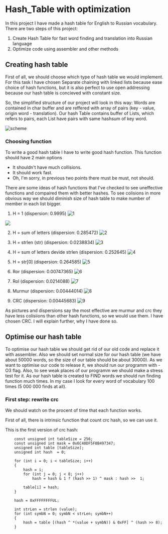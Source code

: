 # Hash_Table with optimization
In this project I have made a hash table for English to Russian vocabulary. 
There are two steps of this project: 
1) Create Hash Table for fast word finding and translation into Russian language
2) Optimize code using assembler and other methods

## Creating hash table

First of all, we should choose which type of hash table we would implement. For this task I have chosen Separate chaining with linked lists because ease choice of hash functions, but it is also perfect to use open addressing because our hash table is concieved with constant size.

So, the  simplified structure of our project will look in this way:
Words are contained in char buffer and are reffered with array of pairs (key - value, origin word - translation). Our hash Table contains buffer of Lists, which refers to pairs, each List have pairs with same hashsum of key word.   

![scheme](https://github.com/Krym4s/Hash_table/blob/main/hash_table/%D1%81%D1%85%D0%B5%D0%BC%D0%B01.jpg "схема")

### Choosing function

To write a good hash table I have to write good hash function. This function should have 2 main options
- It shouldn't have much collisions.
- It should work fast.
- Oh, I'm sorry, in previous two points there must be must, not should.

There are some ideas of hash functions that I've checked to see uneffective functions and compaired them with better hashes.
To see colisions in more obvious way we should diminish size of hash table to make number of member in each list bigger. 

1. Н = 1 (dispersion: 0.9995)
![1](https://github.com/Krym4s/Hash_table/blob/main/1Pic "1")
<img align="center"  src="https://github.com/Krym4s/Hash_table/blob/main/1Pic">


2. H = sum of letters (dispersion: 0.285472)
![2](https://github.com/Krym4s/Hash_table/blob/main/hash_table/lenPic "2")


3. H = strlen (str) (dispersion: 0.0238834)
![3](https://github.com/Krym4s/Hash_table/blob/main/hash_table/sumPic "3")


4. H = sum of letters devide strlen (dispersion: 0.252645)
![4](https://github.com/Krym4s/Hash_table/blob/main/hash_table/averageLenPic "4")


5. H = str[0] (dispersion: 0.264585)
![5](https://github.com/Krym4s/Hash_table/blob/main/hash_table/dedPic "5") 


6. Ror (dispersion: 0.00747365)
![6](https://github.com/Krym4s/Hash_table/blob/main/hash_table/RorPic "6") 


7. Rol (dispersion: 0.0214088)
![7](https://github.com/Krym4s/Hash_table/blob/main/hash_table/RolPic "7")


8. Murmur (dispersion: 0.00444014)
![8](https://github.com/Krym4s/Hash_table/blob/main/hash_table/murmurPic "8")


9. CRC (dispersion: 0.00445683)
![9](https://github.com/Krym4s/Hash_table/blob/main/hash_table/CRCPic "9")

As pictures and dispersions say the most effective are murmur and crc they have less colisiions than other hash functions, so we would use them. I have chosen CRC. I will explain further, why I have done so.

## Optimise our hash table

To optimise our hash table we should get rid of our old code and replace it with assembler. Also we should set normal size for our hash table (we have about 50000 words, so the size of our table should be about 30000). As we want to optimise our code to release it, we should run our programm with -O3 flag. Also, to see weak places of our programm we should make a stress test for it. As our hash table is created to FIND words we should run finding function much times. In my case I look for every word of vocabulary 100 times (5 000 000 finds at all).

### First step: rewrite crc
We should watch on the procent of time that each function works.

First of all, there is intrinsic function that count crc hash, so we can use it.

This is the first version of crc hash: 

``` 
    const unsigned int tableSize = 256;
    const unsigned int mask = 0x6C40DF5F0B497347; 
    unsigned int table [tableSize];
    unsigned int hash  = 0;

    for (int i = 0; i < tableSize; i++)
    {
        hash = i;
        for (int j = 0; j < 8; j++)
            hash = hash & 1 ? (hash >> 1) ^ mask : hash >>  1;

        table[i] = hash;
    }

    hash = 0xFFFFFFFFUL;

    int strLen = strlen (value);
    for (int symbN = 0; symbN < strLen; symbN++)
    {
        hash = table [(hash ^ *(value + symbN)) & 0xFF] ^ (hash >> 8);
    }

```

